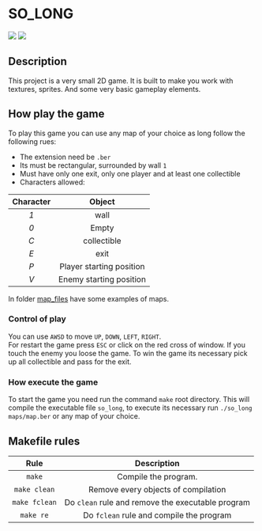 # SO_LONG

![](https://img.shields.io/badge/Language-C-blue)
![](https://img.shields.io/badge/School-42-black)

## Description  
 This project is a very small 2D game. It is built to make you work with
textures, sprites. And some very basic gameplay elements.

## How play the game
To play this game you can use any map of your choice as long follow the following rues:

* The extension need be `.ber`
* Its must be rectangular, surrounded by wall `1`
* Must have only one exit, only one player and at least one collectible
* Characters allowed:

|  Character  |          Object          |
|:-----------:|:------------------------:|
|     *1*     | wall                     |
|     *0*     | Empty                    |
|     *C*     | collectible              |
|     *E*     | exit                     |
|     *P*     | Player starting position |
|     *V*     | Enemy starting position  |

In folder [map_files](maps) have some examples of maps.

### Control of play
You can use `AWSD` to move `UP`, `DOWN`, `LEFT`, `RIGHT`.  
For restart the game press `ESC` or click on the red cross of window.
If you touch the enemy you loose the game.
To win the game its necessary pick up all collectible and pass for the exit.

### How execute the game
To start the game you need run the command `make` root directory.
This will compile the executable file `so_long`, to execute its necessary run `./so_long maps/map.ber` or any map of your choice.

## Makefile rules

| Rule         |                 Description                             |
|:------------:|:-------------------------------------------------------:|
| `make`       | Compile the program.                                    |
| `make clean` | Remove every objects of compilation                     |
| `make fclean`| Do `clean` rule and remove the executable program       |
| `make re`    | Do `fclean` rule and compile the program                |
